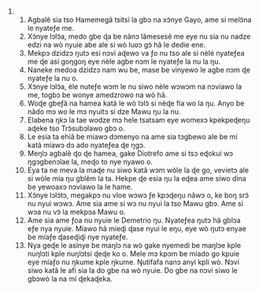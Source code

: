 <ol>
  <li>
    <ol>
      <li>Agbalẽ sia tso Hamemegã tsitsi la gbɔ na xɔ̃nye Gayo, ame si melɔ̃na le nyateƒe me.</li>
      <li>Xɔ̃nye lɔlɔ̃a, medo gbe ɖa be nãnɔ lãmesesẽ me eye nu sia nu nadze edzi na wò nyuie abe ale si wò luʋɔ gɔ̃ hã le dedie ene.</li>
      <li>Mekpɔ dzidzɔ ŋutɔ esi nɔvi aɖewo va ƒo nu tso ale si nèlé nyateƒea me ɖe asi goŋgoŋ eye nèle agbe nɔm le nyateƒe la nu la ŋu.</li>
      <li>Naneke medoa dzidzɔ nam wu be, mase be vinyewo le agbe nɔm ɖe nyateƒe la nu o.</li>
      <li>Xɔ̃nye lɔlɔ̃a, èle nuteƒe wɔm le nu siwo nèle wɔwɔm na nɔviawo la me, togbɔ be wonye amedzrowo na wò hã.</li>
      <li>Woɖe gbeƒã na hamea katã le wò lɔlɔ̃ si nèɖe fia wo la ŋu. Anyo be nãdo mɔ wo le mɔ nyuitɔ si dze Mawu ŋu la nu.</li>
      <li>Elabena ŋkɔ la tae wodze mɔ hele tsatsam eye womexɔ kpekpeɖeŋu aɖeke tso Trɔ̃subɔlawo gbɔ o.</li>
      <li>Le esia ta ehiã be miawɔ dɔmenyo na ame sia tɔgbewo ale be mí katã míawɔ dɔ ado nyateƒea ɖe ŋgɔ.</li>
      <li>Meŋlɔ agbalẽ ɖo ɖe hamea, gake Diotrefo ame si tsɔ eɖokui wɔ ŋgɔgbenɔlae la, meɖo to nye nyawo o.</li>
      <li>Eya ta ne meva la maɖe nu siwo katã wɔm wòle la ɖe go, vevietɔ ale si wòle mía ŋu gblẽm la ta. Hekpe ɖe esia ŋu la eɖea ame siwo dina be yewoaxɔ nɔviawo la le hame.</li>
      <li>Xɔ̃nye lɔlɔ̃tɔ, megakpɔ nu vloe wɔwɔ ƒe kpɔɖeŋu nãwɔ o, ke boŋ srɔ̃ nu nyui wɔwɔ. Ame sia ame si wɔ nu nyui la tso Mawu gbɔ. Ame si wɔa nu vɔ̃ la mekpɔa Mawu o.</li>
      <li>Ame sia ame ƒoa nu nyuie le Demetrio ŋu. Nyateƒea ŋutɔ hã gblɔa eƒe nya nyuie. Míawo hã míeɖi ɖase nyui le eŋu, eye wò ŋutɔ enyae be míaƒe ɖaseɖiɖi nye nyateƒe.</li>
      <li>Nya geɖe le asinye be maŋlɔ na wò gake nyemedi be maŋlɔe kple nuŋlɔti kple nuŋlɔtsi ɖeɖe ko o. Mele mɔ kpɔm be míado go kpuie eye míaƒo nu ŋkume kple ŋkume. Ŋutifafa nanɔ anyi kpli wò. Nɔvi siwo katã le afi sia la do gbe na wò nyuie. Do gbe na nɔvi siwo le gbɔwò la na mí ɖekaɖeka.</li>
    </ol>
  </li>
</ol>